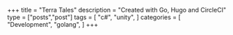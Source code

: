+++
title = "Terra Tales"
description = "Created with Go, Hugo and CircleCI"
type = ["posts","post"]
tags = [
    "c#",
    "unity",
]
categories = [
    "Development",
    "golang",
]
+++
